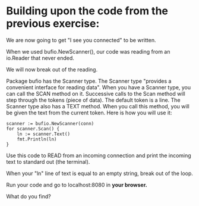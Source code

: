 # Building upon the code from the previous exercise:

We are now going to get "I see you connected" to be written.

When we used bufio.NewScanner(), our code was reading from an io.Reader that never ended.

We will now break out of the reading.

Package bufio has the Scanner type. The Scanner type "provides a convenient interface for reading data". When you have a Scanner type, you can call the SCAN method on it. Successive calls to the Scan method will step through the tokens (piece of data). The default token is a line. The Scanner type also has a TEXT method. When you call this method, you will be given the text from the current token. Here is how you will use it:

```
scanner := bufio.NewScanner(conn)
for scanner.Scan() {
	ln := scanner.Text()
	fmt.Println(ln)
}
```

Use this code to READ from an incoming connection and print the incoming text to standard out (the terminal).

When your "ln" line of text is equal to an empty string, break out of the loop.

Run your code and go to localhost:8080 in **your browser.**

What do you find?